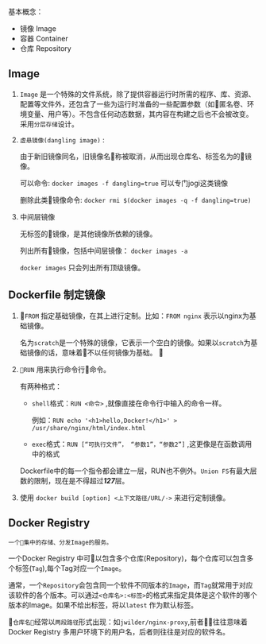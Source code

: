 基本概念：

+ 镜像 Image
+ 容器 Container
+ 仓库 Repository

## Image
1. `Image` 是一个特殊的文件系统，除了提供容器运行时所需的程序、库、资源、配置等文件外，还包含了一些为运行时准备的一些配置参数（如匿名卷、环境变量、用户等）。不包含任何动态数据，其内容在构建之后也不会被改变。  采用`分层存储`设计。

2. `虚悬镜像(dangling image)` :

    由于新旧镜像同名，旧镜像名称被取消，从而出现仓库名、标签名为<none>的镜像。

    可以命令: `docker images -f dangling=true`  可以专门jogi这类镜像

    删除此类镜像命令: `docker rmi $(docker images -q -f dangling=true)`

3. 中间层镜像 

    无标签的镜像，是其他镜像所依赖的镜像。

    列出所有镜像，包括中间层镜像：    `docker images -a`

    `docker images` 只会列出所有顶级镜像。

## Dockerfile 制定镜像
1. `FROM` 指定基础镜像，在其上进行定制。比如：`FROM nginx` 表示以nginx为基础镜像。

    名为`scratch`是一个特殊的镜像，它表示一个空白的镜像。如果以`scratch`为基础镜像的话，意味着不以任何镜像为基础。
    
2. `RUN`  用来执行命令行命令。 

    有两种格式：

    + `shell`格式：`RUN <命令>` ,就像直接在命令行中输入的命令一样。
    
        例如：`RUN echo '<h1>hello,Docker!</h1>' > /usr/share/nginx/html/index.html`

    + `exec`格式：`RUN [“可执行文件”， “参数1”，“参数2”]` ,这更像是在函数调用中的格式 

    Dockerfile中的每一个指令都会建立一层，RUN也不例外。`Union FS`有最大层数的限制，现在是不得超过***127***层。

3. 使用 `docker build [option] <上下文路径/URL/->` 来进行定制镜像。

## Docker Registry
    一个集中的存储、分发Image的服务。
一个Docker Registry 中可以包含多个仓库(Repository)，每个仓库可以包含多个标签(`Tag`),每个Tag对应一个`Image`。

通常，一个`Repository`会包含同一个软件不同版本的`Image`，而`Tag`就常用于对应该软件的各个版本。可以通过`<仓库名>:<标签>`的格式来指定具体是这个软件的哪个版本的Image。如果不给出标签，将以`latest` 作为默认标签。

`仓库名`经常以`两段路径`形式出现：如`jwilder/nginx-proxy`,前者往往意味着Docker Registry 多用户环境下的用户名，后者则往往是对应的软件名。



